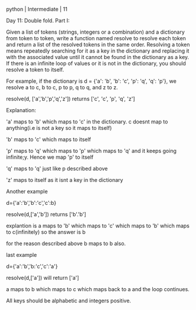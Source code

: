 python | Intermediate | 11

Day 11: Double fold.
Part I:

Given a list of tokens (strings, integers or a combination) and a dictionary from token to token, write a function named  resolve to resolve each token and return a list of the resolved tokens in the same order. Resolving a token means repeatedly searching for it as a key in the dictionary and replacing it with the associated value until it cannot be found in the dictionary as a key. If there is an infinite loop of values or it is not in the dictionary, you should resolve a token to itself.

For example, if the dictionary is d = {'a': 'b', 'b': 'c', 'p': 'q', 'q': 'p'}, we resolve a to c, b to c, p to p, q to q, and z to z.

resolve(d, ['a','b','p','q','z']) returns ['c', 'c', 'p', 'q', 'z']

Explanation:

'a' maps to 'b' which maps to 'c' in the dictionary. c doesnt map to anything(i.e is not a key so it maps to itself)

'b' maps to 'c' which maps to itself

'p' maps to 'q' which maps to 'p' which maps to 'q' and it keeps going infinite;y. Hence we map 'p' to itself

'q' maps to 'q' just like p described above

'z' maps to itself as it isnt a key in the dictionary

Another example

d={'a':'b','b':'c','c':b}

resolve(d,['a','b']) returns ['b'.'b']

explantion is a maps to 'b' which maps to 'c' which maps to 'b' which maps to c(infinitely) so the answer is b

for the reason described above b maps to b also.

last example

d={'a':'b','b:'c','c':'a'}

resolve(d,['a']) will return ['a'] 

a maps to b which maps to c which maps back to a and the loop continues.

 

All keys should be alphabetic and integers positive.